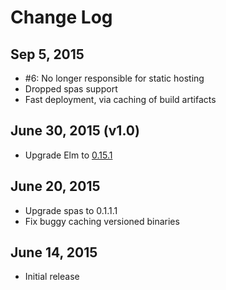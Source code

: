 # Change Log

## Sep 5, 2015

- #6: No longer responsible for static hosting
- Dropped spas support
- Fast deployment, via caching of build artifacts

## June 30, 2015 (v1.0)

- Upgrade Elm to [0.15.1](http://elm-lang.org/blog/compiler-errors-for-humans)

## June 20, 2015

- Upgrade spas to 0.1.1.1
- Fix buggy caching versioned binaries

## June 14, 2015

- Initial release
